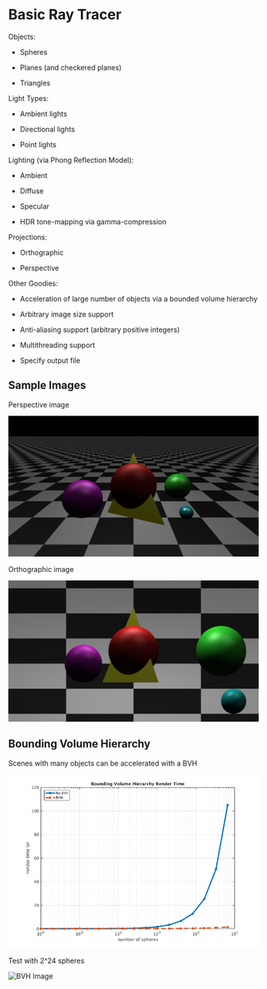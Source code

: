 # Basic Ray Tracer

Objects:

* Spheres

* Planes (and checkered planes)

* Triangles

Light Types:

* Ambient lights

* Directional lights

* Point lights

Lighting (via Phong Reflection Model):

* Ambient

* Diffuse

* Specular

* HDR tone-mapping via gamma-compression

Projections:

* Orthographic

* Perspective

Other Goodies:

* Acceleration of large number of objects via a bounded volume hierarchy

* Arbitrary image size support

* Anti-aliasing support (arbitrary positive integers)

* Multithreading support

* Specify output file

## Sample Images

Perspective image

![Perspective Image](images/perspective.png)

Orthographic image

![Orthographic Image](images/orthographic.png)

## Bounding Volume Hierarchy

Scenes with many objects can be accelerated with a BVH

![BVH Scalability](images/bvh_chart.png)

Test with 2^24 spheres

![BVH Image](images/bvh.png)
